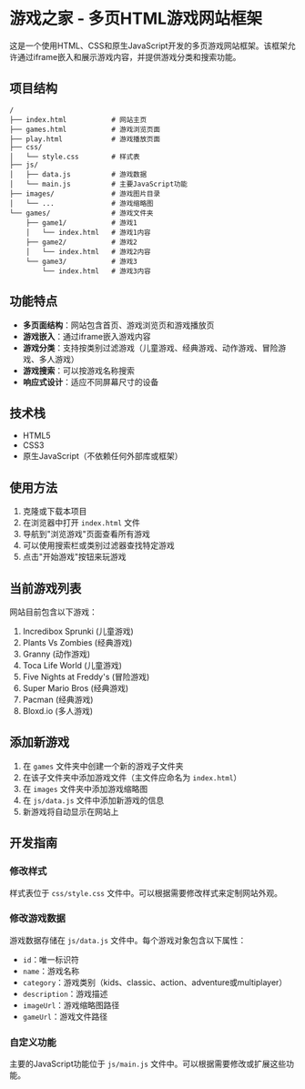 # 游戏之家 - 多页HTML游戏网站框架

这是一个使用HTML、CSS和原生JavaScript开发的多页游戏网站框架。该框架允许通过iframe嵌入和展示游戏内容，并提供游戏分类和搜索功能。

## 项目结构

```
/
├── index.html           # 网站主页
├── games.html           # 游戏浏览页面
├── play.html            # 游戏播放页面
├── css/
│   └── style.css        # 样式表
├── js/
│   ├── data.js          # 游戏数据
│   └── main.js          # 主要JavaScript功能
├── images/              # 游戏图片目录
│   └── ...              # 游戏缩略图
└── games/               # 游戏文件夹
    ├── game1/           # 游戏1
    │   └── index.html   # 游戏1内容
    ├── game2/           # 游戏2
    │   └── index.html   # 游戏2内容
    └── game3/           # 游戏3
        └── index.html   # 游戏3内容
```

## 功能特点

- **多页面结构**：网站包含首页、游戏浏览页和游戏播放页
- **游戏嵌入**：通过iframe嵌入游戏内容
- **游戏分类**：支持按类别过滤游戏（儿童游戏、经典游戏、动作游戏、冒险游戏、多人游戏）
- **游戏搜索**：可以按游戏名称搜索
- **响应式设计**：适应不同屏幕尺寸的设备

## 技术栈

- HTML5
- CSS3
- 原生JavaScript（不依赖任何外部库或框架）

## 使用方法

1. 克隆或下载本项目
2. 在浏览器中打开 `index.html` 文件
3. 导航到"浏览游戏"页面查看所有游戏
4. 可以使用搜索栏或类别过滤器查找特定游戏
5. 点击"开始游戏"按钮来玩游戏

## 当前游戏列表

网站目前包含以下游戏：

1. Incredibox Sprunki (儿童游戏)
2. Plants Vs Zombies (经典游戏)
3. Granny (动作游戏)
4. Toca Life World (儿童游戏)
5. Five Nights at Freddy's (冒险游戏)
6. Super Mario Bros (经典游戏)
7. Pacman (经典游戏)
8. Bloxd.io (多人游戏)

## 添加新游戏

1. 在 `games` 文件夹中创建一个新的游戏子文件夹
2. 在该子文件夹中添加游戏文件（主文件应命名为 `index.html`）
3. 在 `images` 文件夹中添加游戏缩略图
4. 在 `js/data.js` 文件中添加新游戏的信息
5. 新游戏将自动显示在网站上

## 开发指南

### 修改样式

样式表位于 `css/style.css` 文件中。可以根据需要修改样式来定制网站外观。

### 修改游戏数据

游戏数据存储在 `js/data.js` 文件中。每个游戏对象包含以下属性：

- `id`：唯一标识符
- `name`：游戏名称
- `category`：游戏类别（kids、classic、action、adventure或multiplayer）
- `description`：游戏描述
- `imageUrl`：游戏缩略图路径
- `gameUrl`：游戏文件路径

### 自定义功能

主要的JavaScript功能位于 `js/main.js` 文件中。可以根据需要修改或扩展这些功能。 
